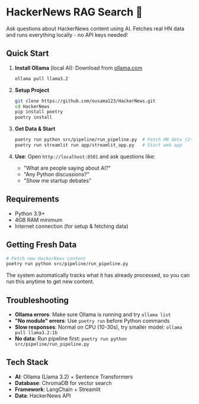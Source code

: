 # HackerNews RAG Search 🔎

Ask questions about HackerNews content using AI. Fetches real HN data and runs everything locally - no API keys needed!

## Quick Start

1. **Install Ollama** (local AI): Download from [ollama.com](https://ollama.com)
   ```bash
   ollama pull llama3.2
   ```

2. **Setup Project**
   ```bash
   git clone https://github.com/ousama123/HackerNews.git
   cd HackerNews
   pip install poetry
   poetry install
   ```

3. **Get Data & Start**
   ```bash
   poetry run python src/pipeline/run_pipeline.py  # Fetch HN data (2-3 min)
   poetry run streamlit run app/streamlit_app.py   # Start web app
   ```

4. **Use**: Open `http://localhost:8501` and ask questions like:
   - "What are people saying about AI?"
   - "Any Python discussions?"
   - "Show me startup debates"

## Requirements
- Python 3.9+
- 4GB RAM minimum
- Internet connection (for setup & fetching data)

## Getting Fresh Data
```bash
# Fetch new HackerNews content
poetry run python src/pipeline/run_pipeline.py
```
The system automatically tracks what it has already processed, so you can run this anytime to get new content.


## Troubleshooting

- **Ollama errors**: Make sure Ollama is running and try `ollama list`
- **"No module" errors**: Use `poetry run` before Python commands
- **Slow responses**: Normal on CPU (10-30s), try smaller model: `ollama pull llama3.2:1b`
- **No data**: Run pipeline first: `poetry run python src/pipeline/run_pipeline.py`


## Tech Stack
- **AI**: Ollama (Llama 3.2) + Sentence Transformers
- **Database**: ChromaDB for vector search
- **Framework**: LangChain + Streamlit
- **Data**: HackerNews API
